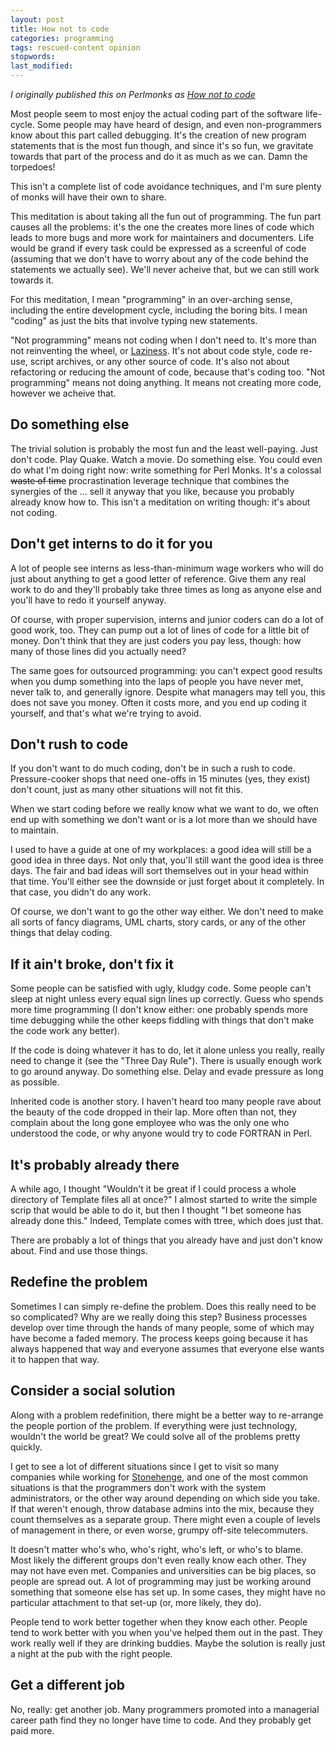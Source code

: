 ```yaml
---
layout: post
title: How not to code
categories: programming
tags: rescued-content opinion
stopwords:
last_modified:
---
```


*I originally published this on Perlmonks as [How not to code](https://www.perlmonks.org/?node_id=401293)*

Most people seem to most enjoy the actual coding part of the software
life-cycle. Some people may have heard of design, and even
non-programmers know about this part called debugging. It's the
creation of new program statements that is the most fun though, and
since it's so fun, we gravitate towards that part of the process and
do it as much as we can. Damn the torpedoes!

This isn't a complete list of code avoidance techniques, and I'm sure
plenty of monks will have their own to share.

This meditation is about taking all the fun out of programming. The
fun part causes all the problems: it's the one the creates more lines
of code which leads to more bugs and more work for maintainers and
documenters. Life would be grand if every task could be expressed as a
screenful of code (assuming that we don't have to worry about any of
the code behind the statements we actually see). We'll never acheive
that, but we can still work towards it.

For this meditation, I mean "programming" in an over-arching sense,
including the entire development cycle, including the boring bits. I
mean "coding" as just the bits that involve typing new statements.

"Not programming" means not coding when I don't need to. It's more
than not reinventing the wheel, or [Laziness](http://c2.com/cgi/wiki?LazinessImpatienceHubris).
It's not about code style, code re-use, script archives, or any other source of
code. It's also not about refactoring or reducing the amount of code,
because that's coding too. "Not programming" means not doing
anything. It means not creating more code, however we acheive
that.


## Do something else

The trivial solution is probably the most fun and the least
well-paying. Just don't code. Play Quake. Watch a movie. Do
something else. You could even do what I'm doing right now: write
something for Perl Monks. It's a colossal <s>waste of time</s>
procrastination leverage technique that combines the synergies of the
... sell it anyway that you like, because you probably already know
how to. This isn't a meditation on writing though: it's about not
coding.

## Don't get interns to do it for you

A lot of people see interns as less-than-minimum wage workers who will
do just about anything to get a good letter of reference. Give them
any real work to do and they'll probably take three times as long as
anyone else and you'll have to redo it yourself anyway.

Of course, with proper supervision, interns and junior coders
can do a lot of good work, too. They can pump out a lot of lines of
code for a little bit of money. Don't think that they are just
coders you pay less, though: how many of those lines did you actually
need?

The same goes for outsourced programming: you can't expect good
results when you dump something into the laps of people you have never
met, never talk to, and generally ignore. Despite what managers may
tell you, this does not save you money. Often it costs more, and you
end up coding it yourself, and that's what we're trying to avoid.

## Don't rush to code

If you don't want to do much coding, don't be in such a rush to
code. Pressure-cooker shops that need one-offs in 15 minutes (yes,
they exist) don't count, just as many other situations will not fit
this.

When we start coding before we really know what we
want to do, we often end up with something we don't want or is a lot
more than we should have to maintain.

I used to have a guide at one of my workplaces: a good idea will
still be a good idea in three days. Not only that, you'll still want
the good idea is three days. The fair and bad ideas will sort
themselves out in your head within that time. You'll either see the
downside or just forget about it completely. In that case, you didn't
do any work.

Of course, we don't want to go the other way either. We don't need to
make all sorts of fancy diagrams, UML charts, story cards, or any of
the other things that delay coding.


## If it ain't broke, don't fix it

Some people can be satisfied with ugly, kludgy code. Some people
can't sleep at night unless every equal sign lines up correctly. Guess who
spends more time programming (I don't know either: one probably spends
more time debugging while the other keeps fiddling with things that
don't make the code work any better).

If the code is doing whatever it has to do, let it alone unless you really,
really need to change it (see the "Three Day Rule"). There is usually
enough work to go around anyway. Do something else. Delay and evade
pressure as long as possible.

Inherited code is another story.  I haven't heard too many people
rave about the beauty of the code dropped in their lap. More often
than not, they complain about the long gone employee who was the only
one who understood the code, or why anyone would try to code
FORTRAN in Perl.

## It's probably already there

A while ago, I thought "Wouldn't it be great if I could process a
whole directory of Template files all at once?" I almost started
to write the simple scrip that would be able to do it, but then
I thought "I bet someone has already done this." Indeed, Template
comes with ttree, which does just that.

There are probably a lot of things that you already have and just
don't know about. Find and use those things.

## Redefine the problem

Sometimes I can simply re-define the problem. Does this really need
to be so complicated? Why are we really doing this step? Business
processes develop over time through the hands of many people, some of
which may have become a faded memory. The process keeps going because
it has always happened that way and everyone assumes that everyone
else wants it to happen that way.

## Consider a social solution

Along with a problem redefinition, there might be a better way to
re-arrange the people portion of the problem. If everything were just
technology, wouldn't the world be great? We could solve all of the
problems pretty quickly.

I get to see a lot of different situations since I get to
visit so many companies while working for [Stonehenge](http://www.stonehenge.com), and one of the most common situations is
that the programmers don't work with the system administrators, or the
other way around depending on which side you take. If that weren't
enough, throw database admins into the mix, because they count themselves
as a separate group. There might even a couple of levels of management in there, or
even worse, grumpy off-site telecommuters.

It doesn't matter who's who, who's right, who's left, or who's to
blame. Most likely the different groups don't even really know each
other. They may not have even met. Companies and universities can be
big places, so people are spread out. A lot of programming may just be working around something
that someone else has set up. In some cases, they might have no
particular attachment to that set-up (or, more likely, they do).

People tend to work better together when they know each other. People
tend to work better with you when you've helped them out in the past.
They work really well if they are drinking buddies. Maybe the solution is
really just a night at the pub with the right people.

## Get a different job

No, really: get another job. Many programmers promoted into a managerial
career path find they no longer have time to code. And they probably
get paid more.

